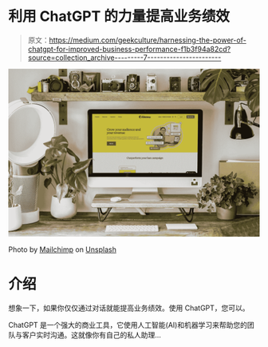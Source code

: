 # 利用 ChatGPT 的力量提高业务绩效

> 原文：<https://medium.com/geekculture/harnessing-the-power-of-chatgpt-for-improved-business-performance-f1b3f94a82cd?source=collection_archive---------7----------------------->

![](img/d19eedeca87becacd85a96df59c0cc5c.png)

Photo by [Mailchimp](https://unsplash.com/@mailchimp?utm_source=medium&utm_medium=referral) on [Unsplash](https://unsplash.com?utm_source=medium&utm_medium=referral)

# 介绍

想象一下，如果你仅仅通过对话就能提高业务绩效。使用 ChatGPT，您可以。

ChatGPT 是一个强大的商业工具，它使用人工智能(AI)和机器学习来帮助您的团队与客户实时沟通。这就像你有自己的私人助理…